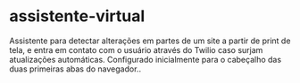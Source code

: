 # assistente-virtual
Assistente para detectar alterações em partes de um site a partir de print de tela, e entra em contato com o usuário através do Twilio caso surjam atualizações automáticas. Configurado inicialmente para o cabeçalho das duas primeiras abas do navegador..
